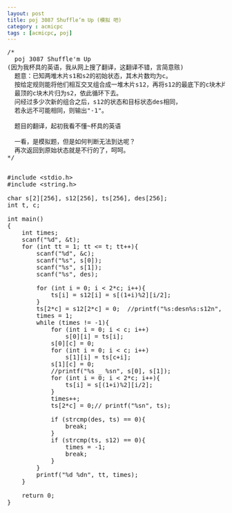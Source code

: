 ```yaml
---
layout: post
title: poj 3087 Shuffle‘m Up (模拟 吧)
category : acmicpc
tags : [acmicpc, poj]
---
```


<pre>/*   
  poj 3087 Shuffle'm Up  
(因为我杯具的英语，我从网上搜了翻译，这翻译不错，言简意赅)  
  题意：已知两堆木片s1和s2的初始状态，其木片数均为c。  
  按给定规则能将他们相互交叉组合成一堆木片s12，再将s12的最底下的c块木片归为s1，  
  最顶的c块木片归为s2，依此循环下去。  
  问经过多少次新的组合之后，s12的状态和目标状态des相同，  
  若永远不可能相同，则输出"-1"。  

  题目的翻译，起初我看不懂~杯具的英语  
  
  一看，是模拟题，但是如何判断无法到达呢？  
  再次返回到原始状态就是不行的了，呵呵。  
*/</pre>  
<!--more-->  
<pre>  
#include &lt;stdio.h&gt;  
#include &lt;string.h&gt;  

char s[2][256], s12[256], ts[256], des[256];  
int t, c;  

int main()  
{  
    int times;  
    scanf("%d", &amp;t);  
    for (int tt = 1; tt &lt;= t; tt++){  
        scanf("%d", &amp;c);  
        scanf("%s", s[0]);  
        scanf("%s", s[1]);  
        scanf("%s", des);  
        
        for (int i = 0; i &lt; 2*c; i++){  
            ts[i] = s12[i] = s[(1+i)%2][i/2];  
        }  
        ts[2*c] = s12[2*c] = 0;  //printf("%s:desn%s:s12n", des, s12);  
        times = 1;  
        while (times != -1){  
            for (int i = 0; i &lt; c; i++)  
                s[0][i] = ts[i];  
            s[0][c] = 0;  
            for (int i = 0; i &lt; c; i++)  
                s[1][i] = ts[c+i];  
            s[1][c] = 0;  
            //printf("%s _ %sn", s[0], s[1]);  
            for (int i = 0; i &lt; 2*c; i++){  
                ts[i] = s[(1+i)%2][i/2];  
            }  
            times++;  
            ts[2*c] = 0;// printf("%sn", ts);  
            
            if (strcmp(des, ts) == 0){  
                break;  
            }  
            if (strcmp(ts, s12) == 0){  
                times = -1;  
                break;  
            }  
        }  
        printf("%d %dn", tt, times);  
    }  
    
    return 0;  
}</pre>  
